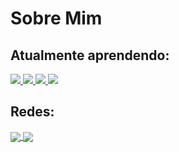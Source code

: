 <h1>Sobre Mim</h1>

<h2>Atualmente aprendendo:</h2>
<a href="https://www.ruby-lang.org/pt/">
  <img src="https://img.shields.io/badge/Ruby-red?style=for-the-badge&logo=ruby"/>
</a>
<a href="https://rubyonrails.org/">
  <img src="https://img.shields.io/badge/Ruby%20on%20rails-red?style=for-the-badge&logo=rubyonrails"/>
</a>
<a href="https://git-scm.com/">
  <img src="https://img.shields.io/badge/Github-red?style=for-the-badge&logo=github"/>
</a>
<a href="https://www.postgresql.org/">
  <img src="https://img.shields.io/badge/Postgresql-red?style=for-the-badge&logo=postgresql"/>
</a>

<h2>Redes:</h2>
<a href="https://www.linkedin.com/in/vitormiguelrosaportela/" target="_blank">
  <img align="center" src="https://img.shields.io/badge/LinkedIn-0077B5?style=flat&logo=linkedin&logoColor=white" target="_blank">
</a>
<a href="https://alemao.tech/" target="_blank">
  <img align="center" src="https://img.shields.io/badge/Portfolio-0077B5?style=flat&logo=linkedin&logoColor=white" target="_blank">
</a>

